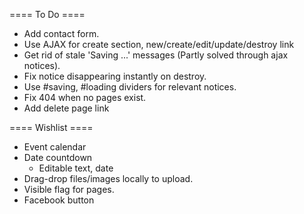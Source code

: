 ==== To Do ====
* Add contact form.
* Use AJAX for create section, new/create/edit/update/destroy link
* Get rid of stale 'Saving ...' messages (Partly solved through ajax notices).
* Fix notice disappearing instantly on destroy.
* Use #saving, #loading dividers for relevant notices.
* Fix 404 when no pages exist.
* Add delete page link

==== Wishlist ====
* Event calendar
* Date countdown
  * Editable text, date
* Drag-drop files/images locally to upload.
* Visible flag for pages.
* Facebook button
